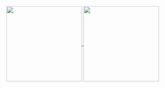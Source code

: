 
<a href="https://github.com/anuraghazra/github-readme-stats">
  <img height=200 align="center" src="https://github-readme-stats-beta-amber-44.vercel.app/api?username=is52hertz&show_icons=true&role=OWNER,ORGANIZATION_MEMBER,COLLABORATOR&locale=zh-my" />
</a>
<a href="https://github.com/anuraghazra/convoychat">
  <img height=200 align="center" src="https://github-readme-stats.vercel.app/api/top-langs?username=is52hertz&layout=compact&langs_count=8&card_width=320" />
</a>

<!---
- 👋 Hi, I’m @is52hertz
- 👀 I’m interested in ...
- 🌱 I’m currently learning ...
- 💞️ I’m looking to collaborate on ...
- 📫 How to reach me is.52hertz@gmail.com

is52hertz/is52hertz is a ✨ special ✨ repository because its `README.md` (this file) appears on your GitHub profile.
You can click the Preview link to take a look at your changes.
--->
